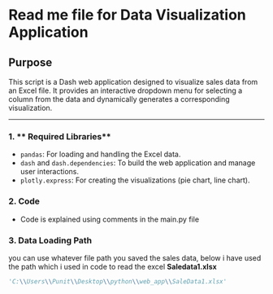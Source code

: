 # Read me file for Data Visualization Application

## Purpose
This script is a Dash web application designed to visualize sales data from an Excel file. It provides an interactive dropdown menu for selecting a column from the data and dynamically generates a corresponding visualization.

---

### 1. ** Required Libraries**
- `pandas`: For loading and handling the Excel data.
- `dash` and `dash.dependencies`: To build the web application and manage user interactions.
- `plotly.express`: For creating the visualizations (pie chart, line chart).
### 2. **Code**
- Code is explained using comments in the main.py file


### 3. **Data Loading Path**
you can use whatever file path you saved the sales data, below i have used the path which i used in code to read the excel **Saledata1.xlsx**
```python
'C:\\Users\\Punit\\Desktop\\python\\web_app\\SaleData1.xlsx'
